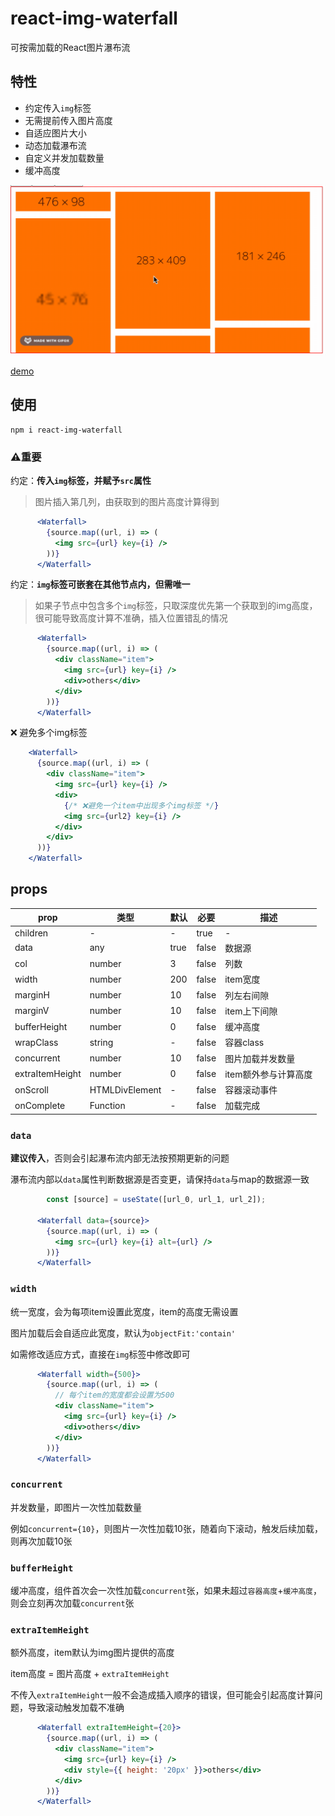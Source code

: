 # react-img-waterfall
可按需加载的React图片瀑布流


## 特性

- 约定传入`img`标签
- 无需提前传入图片高度
- 自适应图片大小
- 动态加载瀑布流
- 自定义并发加载数量
- 缓冲高度

![react-img-waterfall](https://github.com/luoyang233/blog/blob/master/images/react-img-waterfall.gif)

[demo](https://codesandbox.io/s/zhong-ji-ban-ben-hvwgk)


## 使用

```
npm i react-img-waterfall
```


### ⚠️重要

约定：**传入`img`标签，并赋予`src`属性**

> 图片插入第几列，由获取到的图片高度计算得到

```jsx
      <Waterfall>
        {source.map((url, i) => (
          <img src={url} key={i} />
        ))}
      </Waterfall>
```

约定：**`img`标签可嵌套在其他节点内，但需唯一**

> 如果子节点中包含多个`img`标签，只取深度优先第一个获取到的img高度，很可能导致高度计算不准确，插入位置错乱的情况

```jsx
      <Waterfall>
        {source.map((url, i) => (
          <div className="item">
            <img src={url} key={i} />
            <div>others</div>
          </div>
        ))}
      </Waterfall>
```

❌ 避免多个img标签

```jsx
    <Waterfall>
      {source.map((url, i) => (
        <div className="item">
          <img src={url} key={i} />
          <div>
            {/* ❌避免一个item中出现多个img标签 */}
            <img src={url2} key={i} />
          </div>
        </div>
      ))}
    </Waterfall>
```


## props

| prop            | 类型           | 默认 | 必要  | 描述                 |
| --------------- | -------------- | ---- | ----- | -------------------- |
| children        | -              | -    | true  | -                    |
| data            | any            | true | false | 数据源               |
| col             | number         | 3    | false | 列数                 |
| width           | number         | 200  | false | item宽度             |
| marginH         | number         | 10   | false | 列左右间隙           |
| marginV         | number         | 10   | false | item上下间隙         |
| bufferHeight    | number         | 0    | false | 缓冲高度             |
| wrapClass       | string         | -    | false | 容器class            |
| concurrent      | number         | 10   | false | 图片加载并发数量     |
| extraItemHeight | number         | 0    | false | item额外参与计算高度 |
| onScroll        | HTMLDivElement | -    | false | 容器滚动事件         |
| onComplete      | Function       | -    | false | 加载完成         |


### `data`

**建议传入**，否则会引起瀑布流内部无法按预期更新的问题

瀑布流内部以`data`属性判断数据源是否变更，请保持`data`与map的数据源一致

```jsx
     	const [source] = useState([url_0, url_1, url_2]);

      <Waterfall data={source}>
        {source.map((url, i) => (
          <img src={url} key={i} alt={url} />
        ))}
      </Waterfall>
```



### `width`

统一宽度，会为每项item设置此宽度，item的高度无需设置

图片加载后会自适应此宽度，默认为`objectFit:'contain'`

如需修改适应方式，直接在`img`标签中修改即可

```jsx
      <Waterfall width={500}>
        {source.map((url, i) => (
          // 每个item的宽度都会设置为500
          <div className="item">
            <img src={url} key={i} />
            <div>others</div>
          </div>
        ))}
      </Waterfall>
```


### `concurrent`

并发数量，即图片一次性加载数量

例如`concurrent={10}`，则图片一次性加载10张，随着向下滚动，触发后续加载，则再次加载10张


### `bufferHeight`

缓冲高度，组件首次会一次性加载`concurrent`张，如果未超过`容器高度`+`缓冲高度`，则会立刻再次加载`concurrent`张


### `extraItemHeight`

额外高度，item默认为img图片提供的高度

item高度 = 图片高度 + `extraItemHeight`

不传入`extraItemHeight`一般不会造成插入顺序的错误，但可能会引起高度计算问题，导致滚动触发加载不准确

```jsx
      <Waterfall extraItemHeight={20}>
        {source.map((url, i) => (
          <div className="item">
            <img src={url} key={i} />
            <div style={{ height: '20px' }}>others</div>
          </div>
        ))}
      </Waterfall>
```
